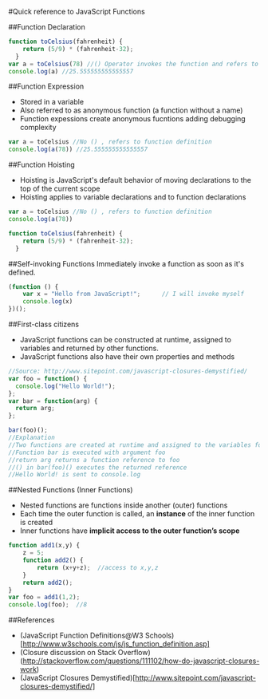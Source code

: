 #Quick reference to JavaScript Functions


##Function Declaration
````javascript
function toCelsius(fahrenheit) {
    return (5/9) * (fahrenheit-32);
  }
var a = toCelsius(78) //() Operator invokes the function and refers to function result
console.log(a) //25.555555555555557
````

##Function Expression
* Stored in a variable
* Also referred to as anonymous function (a function without a name)
* Function expessions create anonymous fucntions adding debugging complexity
````javascript
var a = toCelsius //No () , refers to function definition
console.log(a(78)) //25.555555555555557
````

##Function Hoisting
* Hoisting is JavaScript's default behavior of moving declarations to the top of the current scope
* Hoisting applies to variable declarations and to function declarations
````javascript
var a = toCelsius //No () , refers to function definition
console.log(a(78))

function toCelsius(fahrenheit) {
    return (5/9) * (fahrenheit-32);
  }
````

##Self-invoking Functions
Immediately invoke a function as soon as it's defined.
````javascript
(function () {
    var x = "Hello from JavaScript!";      // I will invoke myself
    console.log(x)
})();
````

##First-class citizens
* JavaScript functions can be constructed at runtime, assigned to variables and returned by other functions. 
* JavaScript functions also have their own properties and methods
````javascript
//Source: http://www.sitepoint.com/javascript-closures-demystified/
var foo = function() {
  console.log("Hello World!");
};
var bar = function(arg) {
  return arg;
};

bar(foo)();
//Explanation
//Two functions are created at runtime and assigned to the variables foo and bar
//Function bar is executed with argument foo
//return arg returns a function reference to foo
//() in bar(foo)() executes the returned reference
//Hello World! is sent to console.log
````

##Nested Functions (Inner Functions)
* Nested functions are functions inside another (outer) functions
* Each time the outer function is called, an **instance** of the inner function is created
* Inner functions have **implicit access to the outer function’s scope**
````javascript
function add1(x,y) {
	z = 5;
	function add2() {
		return (x+y+z);  //access to x,y,z
	}
	return add2();		
}
var foo = add1(1,2);
console.log(foo);  //8
````




##References
* (JavaScript Function Definitions@W3 Schools)[http://www.w3schools.com/js/js_function_definition.asp]
* (Closure discussion on Stack Overflow)(http://stackoverflow.com/questions/111102/how-do-javascript-closures-work)
* (JavaScript Closures Demystified)[http://www.sitepoint.com/javascript-closures-demystified/]

